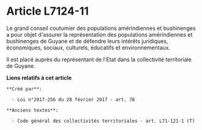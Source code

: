 # Article L7124-11

Le grand conseil coutumier des populations amérindiennes et bushinenges a pour objet d'assurer la représentation des
populations amérindiennes et bushinenges de Guyane et de défendre leurs intérêts juridiques, économiques, sociaux, culturels,
éducatifs et environnementaux. 

Il est placé auprès du représentant de l'Etat dans la collectivité territoriale de Guyane.

**Liens relatifs à cet article**

	**Créé par**:

	  - Loi n°2017-256 du 28 février 2017 - art. 78

	**Anciens textes**:

	  - Code général des collectivités territoriales - art. L71-121-1 (T)

